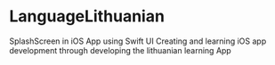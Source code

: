 # LanguageLithuanian
SplashScreen in iOS App using Swift UI
Creating and learning iOS app development through developing the lithuanian learning App
